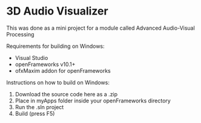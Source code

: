 # 3D Audio Visualizer

This was done as a mini project for a module called Advanced Audio-Visual Processing

Requirements for building on Windows:
- Visual Studio
- openFrameworks v10.1+
- ofxMaxim addon for openFrameworks

Instructions on how to build on Windows:

1. Download the source code here as a .zip
2. Place in myApps folder inside your openFrameworks directory
3. Run the .sln project
4. Build (press F5)
